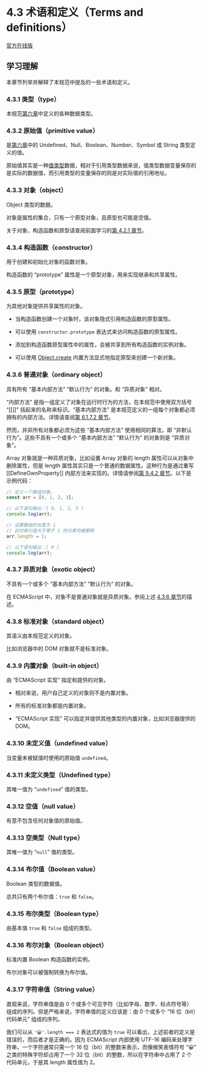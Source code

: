 # 4.3 术语和定义（Terms and definitions）

[官方在线版](https://262.ecma-international.org/6.0/#sec-terms-and-definitions)

## 学习理解

本章节列举并解释了本规范中提及的一些术语和定义。

### 4.3.1 类型（type）

本规范[第六章](https://262.ecma-international.org/6.0/#sec-ecmascript-data-types-and-values)中定义的各种数据类型。

### 4.3.2 原始值（primitive value）

是[第六章](https://262.ecma-international.org/6.0/#sec-ecmascript-data-types-and-values)中的 Undefined、Null、Boolean、Number、Symbol 或 String 类型定义的值。

原始值其实是一种[值类型](../../../../术语表/值类型与引用类型.md)数据，相对于引用类型数据来说，值类型数据变量保存的是实际的数据值，而引用类型的变量保存的则是对实际值的引用地址。

### 4.3.3 对象（object）

Object 类型的数据。

对象是属性的集合，只有一个原型对象，且原型也可能是空值。

关于对象、构造函数和原型请查阅前面学习的[第 4.2.1 章节](../4.2.ECMAScript-Overview/4.2.1.Objects)。

### 4.3.4 构造函数（constructor）

用于创建和初始化对象的函数对象。

构造函数的 “prototype” 属性是一个原型对象，用来实现继承和共享属性。

### 4.3.5 原型（prototype）

为其他对象提供共享属性的对象。

- 当构造函数创建一个对象时，该对象隐式引用构造函数的原型属性。

- 可以使用 `constructor.prototype` 表达式来访问构造函数的原型属性。

- 添加到构造函数原型属性中的属性，会被共享到所有构造函数的实例对象。

- 可以使用 [Object.create](https://262.ecma-international.org/6.0/#sec-object.create) 内置方法显式地指定原型来创建一个新对象。

### 4.3.6 普通对象（ordinary object）

具有所有 “基本内部方法” “默认行为” 的对象。和 “异质对象” 相对。

“内部方法” 是指一组定义了对象在运行时行为的方法，在本规范中使用双方括号 “[[]]” 括起来的名称来标识。“基本内部方法” 是本规范定义的一组每个对象都必须拥有的内部方法。详情请查阅[第 6.1.7.2 章节](https://262.ecma-international.org/6.0/#sec-object-internal-methods-and-internal-slots)。

然而，并非所有对象都必须为这些 “基本内部方法” 使用相同的算法，即 “非默认行为”。这些不具有一个或多个 “基本内部方法” “默认行为” 的对象则是 “异质对象”。

Array 对象就是一种异质对象，比如设置 Array 对象的 length 属性可以从对象中删除属性，但是 length 属性其实只是一个普通的数据属性。这种行为是通过重写 [[DefineOwnProperty]] 内部方法来实现的。详情请参阅[第 9.4.2 章节](https://262.ecma-international.org/6.0/#sec-array-exotic-objects)。以下是示例代码：

```javascript
// 定义一个数组对象。
const arr = [0, 1, 2, 3];

// 以下语句输出：[ 0, 1, 2, 3 ]
console.log(arr);

// 设置数组的长度为 1
// 此时索引值大于等于 1 的元素均被删除
arr.length = 1;

// 以下语句输出：[ 0 ]
console.log(arr);
```

### 4.3.7 异质对象（exotic object）

不具有一个或多个 “基本内部方法” “默认行为” 的对象。

在 ECMAScript 中，对象不是普通对象就是异质对象。参阅上述 [4.3.6 章节](#436-普通对象ordinary-object)的描述。

### 4.3.8 标准对象（standard object）

其语义由本规范定义的对象。

比如浏览器中的 DOM 对象就不是标准对象。

### 4.3.9 内置对象（built-in object）

由 “ECMAScript 实现” 指定和提供的对象。

- 相对来说，用户自己定义的对象则不是内置对象。

- 所有的标准对象都是内置对象。

- “ECMAScript 实现” 可以指定并提供其他类型的内置对象，比如浏览器提供的 DOM。

### 4.3.10 未定义值（undefined value）

当变量未被赋值时使用的原始值 `undefined`。

### 4.3.11 未定义类型（Undefined type）

其唯一值为 “`undefined`” 值的类型。

### 4.3.12 空值（null value）

有意不包含任何对象值的原始值。

### 4.3.13 空类型（Null type）

其唯一值为 “`null`” 值的类型。

### 4.3.14 布尔值（Boolean value）

Boolean 类型的数据值。

总共只有两个布尔值：`true` 和 `false`。

### 4.3.15 布尔类型（Boolean type）

由基本值 `true` 和 `false` 组成的类型。

### 4.3.16 布尔对象（Boolean object）

标准内置 Boolean 构造函数的实例。

布尔对象可以被强制转换为布尔值。

### 4.3.17 字符串值（String value）

直观来说，字符串值是由 0 个或多个可见字符（比如字母、数字、标点符号等）组成的序列。但是严格来说，字符串值的定义应该是：由 0 个或多个 “16 位（bit）代码单元” 组成的序列。

我们可以从 `'😀'.length === 2` 表达式的值为 `true` 可以看出，上述前者的定义是错误的，而后者才是正确的。因为 ECMAScript 内部使用 UTF-16 编码来处理字符串，一个字符通常只需一个 16 位（bit）的整数来表示，而像微笑表情符号 “😀” 之类的特殊字符却占用了一个 32 位（bit）的整数，所以在字符串中占用了 2 个代码单元，于是其 length 属性值为 2。
